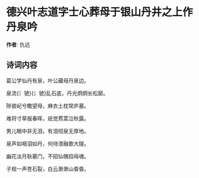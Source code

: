 # 德兴叶志道字士心葬母于银山丹井之上作丹泉吟

**作者**: 仇远

## 诗词内容

葛公学仙丹有泉，叶公藏母丹泉边。

泉流{氵虢}{氵虢}乱石底，丹光炯炯长松巅。

陟彼屺兮瞻望母，麻衣土枕常庐墓。

难将寸草报春晖，祇觉焄蒿泣秋露。

男儿眼中非无泪，有泪彻泉无厚地。

泉声如咽泪如丹，何待泄融歌大隧。

幽花淡月耿墓门，不招仙魄招母魂。

子规一声苍石裂，白云渺渺山昏昏。

